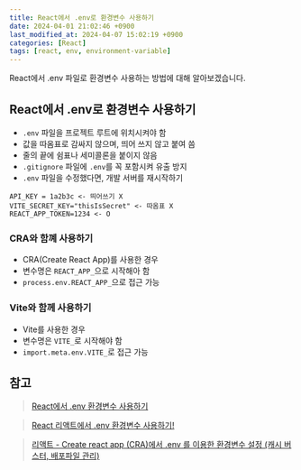 ```yaml
---
title: React에서 .env로 환경변수 사용하기
date: 2024-04-01 21:02:46 +0900
last_modified_at: 2024-04-07 15:02:19 +0900
categories: [React]
tags: [react, env, environment-variable]
---
```


React에서 .env 파일로 환경변수 사용하는 방법에 대해 알아보겠습니다.

## React에서 .env로 환경변수 사용하기

- `.env` 파일을 프로젝트 루트에 위치시켜야 함
- 값을 따옴표로 감싸지 않으며, 띄어 쓰지 않고 붙여 씀
- 줄의 끝에 쉼표나 세미콜론을 붙이지 않음
- `.gitignore` 파일에 `.env`를 꼭 포함시켜 유출 방지
- `.env` 파일을 수정했다면, 개발 서버를 재시작하기

```
API_KEY = 1a2b3c <- 띄어쓰기 X
VITE_SECRET_KEY="thisIsSecret" <- 따옴표 X
REACT_APP_TOKEN=1234 <- O
```

### CRA와 함꼐 사용하기

- CRA(Create React App)를 사용한 경우
- 변수명은 `REACT_APP_`으로 시작해아 함
- `process.env.REACT_APP_`으로 접근 가능

### Vite와 함께 사용하기

- Vite를 사용한 경우
- 변수명은 `VITE_`로 시작해야 함
- `import.meta.env.VITE_`로 접근 가능

## 참고

> [React에서 .env 환경변수 사용하기](https://velog.io/@rmaomina/react-env)

> [React 리액트에서 .env 환경변수 사용하기!](https://shape-coding.tistory.com/entry/React-%EB%A6%AC%EC%95%A1%ED%8A%B8%EC%97%90%EC%84%9C-env-%ED%99%98%EA%B2%BD%EB%B3%80%EC%88%98-%EC%82%AC%EC%9A%A9%ED%95%98%EA%B8%B0)

> [리액트 - Create react app (CRA)에서 .env 를 이용한 환경변수 설정 (캐시 버스터, 배포파일 관리)](https://m.blog.naver.com/legend25/222033372402)
